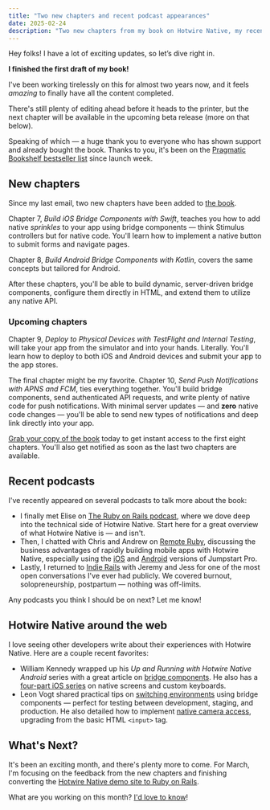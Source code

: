 ```yaml
---
title: "Two new chapters and recent podcast appearances"
date: 2025-02-24
description: "Two new chapters from my book on Hotwire Native, my recent podcast recordings, and some highlighted community content."
---
```


Hey folks! I have a lot of exciting updates, so let’s dive right in.

**I finished the first draft of my book!**

I've been working tirelessly on this for almost two years now, and it feels *amazing* to finally have all the content completed.

There's still plenty of editing ahead before it heads to the printer, but the next chapter will be available in the upcoming beta release (more on that below).

Speaking of which — a huge thank you to everyone who has shown support and already bought the book. Thanks to you, it's been on the [Pragmatic Bookshelf bestseller list](https://pragprog.com/best_sellers/) since launch week.

## New chapters

Since my last email, two new chapters have been added to [the book](https://pragprog.com/titles/jmnative/hotwire-native-for-rails-developers/).

Chapter 7, *Build iOS Bridge Components with Swift*, teaches you how to add native *sprinkles* to your app using bridge components — think Stimulus controllers but for native code. You'll learn how to implement a native button to submit forms and navigate pages.

Chapter 8, *Build Android Bridge Components with Kotlin*, covers the same concepts but tailored for Android.

After these chapters, you'll be able to build dynamic, server-driven bridge components, configure them directly in HTML, and extend them to utilize any native API.

### Upcoming chapters

Chapter 9, *Deploy to Physical Devices with TestFlight and Internal Testing*, will take your app from the simulator and into your hands. Literally. You'll learn how to deploy to both iOS and Android devices and submit your app to the app stores.

The final chapter might be my favorite. Chapter 10, *Send Push Notifications with APNS and FCM*, ties everything together. You'll build bridge components, send authenticated API requests, and write plenty of native code for push notifications. With minimal server updates — and **zero** native code changes — you'll be able to send new types of notifications and deep link directly into your app.

[Grab your copy of the book](https://pragprog.com/titles/jmnative/hotwire-native-for-rails-developers/) today to get instant access to the first eight chapters. You'll also get notified as soon as the last two chapters are available.

## Recent podcasts

I've recently appeared on several podcasts to talk more about the book:

- I finally met Elise on [The Ruby on Rails podcast](https://www.therubyonrailspodcast.com/532), where we dove deep into the technical side of Hotwire Native. Start here for a great overview of what Hotwire Native is — and isn't.
- Then, I chatted with Chris and Andrew on [Remote Ruby](https://www.remoteruby.com/2260490/episodes/16502775-hotwire-native-with-joe-masilotti), discussing the business advantages of rapidly building mobile apps with Hotwire Native, especially using the [iOS](https://jumpstartrails.com/ios) and [Android](https://jumpstartrails.com/android) versions of Jumpstart Pro.
- Lastly, I returned to [Indie Rails](https://www.indierails.com/52) with Jeremy and Jess for one of the most open conversations I've ever had publicly. We covered burnout, solopreneurship, postpartum — nothing was off-limits.

Any podcasts you think I should be on next? Let me know!

## Hotwire Native around the web

I love seeing other developers write about their experiences with Hotwire Native. Here are a couple recent favorites:

- William Kennedy wrapped up his *Up and Running with Hotwire Native Android* series with a great article on [bridge components](https://williamkennedy.ninja/hotwire-native/2025/01/14/up-and-running-with-hotwire-native-android-part-4-bridge-components/). He also has a [four-part iOS series](https://williamkennedy.ninja/hotwire-native/2024/10/24/hotwire-native-ios-part-1/) on native screens and custom keyboards.
- Leon Vogt shared practical tips on [switching environments](https://leonvogt.com/hotwire-native-switch-environments) using bridge components — perfect for testing between development, staging, and production. He also detailed how to implement [native camera access](https://leonvogt.com/camera-access-with-hotwire-native), upgrading from the basic HTML `<input>` tag.

## What's Next?

It's been an exciting month, and there's plenty more to come. For March, I'm focusing on the feedback from the new chapters and finishing converting the [Hotwire Native demo site to Ruby on Rails](https://github.com/hotwired/hotwire-native-demo/pull/16).

What are you working on this month? [I'd love to know](mailto:joe@masilotti.com)!
